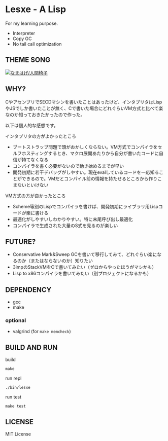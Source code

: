 # Lesxe - A Lisp

For my learning purpose.

- Interpreter
- Copy GC
- No tail call optimization

## THEME SONG

[![なまはげ/人間椅子](http://img.youtube.com/vi/CLoUY1kA4ZY/0.jpg)](http://www.youtube.com/watch?v=CLoUY1kA4ZY "")

## WHY?

CやアセンブリでSECDマシンを書いたことはあったけど、インタプリタはLispやJSでしか書いたことが無く、Cで書いた場合にどれぐらいVM方式と比べて楽なのか知っておきたかったので作った。

以下は個人的な感想です。

インタプリタの方がよかったところ

- ブートストラップ問題で頭がおかしくならない。VM方式でコンパイラをセルフホスティングするとき、マクロ展開あたりから自分が書いたコードに自信が持てなくなる
- コンパイラを書く必要がないので動き始めるまでが早い
- 開発初期に若干デバッグがしやすい。現在evalしているコードを一応知ることができるので。VMだとコンパイル前の情報を持たせるところから作りこまないといけない

VM方式の方が良かったところ

- Scheme等別のLispでコンパイラを書けば、開発初期にライブラリ用Lispコードが楽に書ける
- 最適化がしやすいしわかりやすい。特に末尾呼び出し最適化
- コンパイラで生成された大量のS式を見るのが楽しい

## FUTURE?

- Conservative Mark&Sweep GCを書いて移行してみて、どれぐらい楽になるのか（またはならないのか）知りたい
- 3impのStackVMをCで書いてみたい（ゼロからやったほうがマシかも）
- Lisp to x86コンパイラを書いてみたい（別プロジェクトになるかも）

## DEPENDENCY

- gcc
- make

### optional

- valgrind (for `make memcheck`)

## BUILD AND RUN

build

```
make
```

run repl

```
./bin/lesxe
```

run test

```
make test
```

## LICENSE

MIT License

